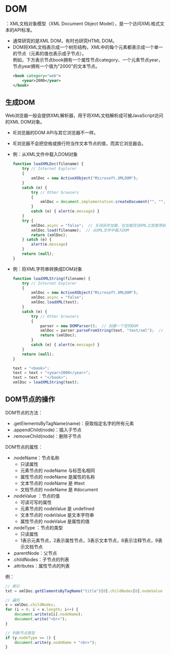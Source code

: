# DOM

：XML文档对象模型（XML Document Object Model），是一个访问XML格式文本的API标准。
- 通常研究的是XML DOM，有时也研究HTML DOM。
- DOM将XML文档表示成一个树形结构，XML中的每个元素都表示成一个单一的节点（元素的值也表示成子节点）。
  <br>例如，下方表示节点book拥有一个属性节点category、一个元素节点year，节点year拥有一个值为"2000"的文本节点。
    ```xml
    <book category="web">
        <year>2000</year> 
    </book>
    ```

## 生成DOM

Web浏览器一般会提供XML解析器，用于将XML文档解析成可被JavaScript访问的XML DOM对象。
- IE浏览器的DOM API与其它浏览器不一样。
- IE浏览器不会把空格或换行符当作文本节点的值，而其它浏览器会。
- 例：从XML文件中载入DOM对象

    ```js
    function loadXMLDoc(filename) {
        try // Internet Explorer
        {
            xmlDoc = new ActiveXObject("Microsoft.XMLDOM");
        }
        catch (e) {
            try // Other browsers
            {
                xmlDoc = document.implementation.createDocument("", "", null);  // 创建一个空的DOM
            }
            catch (e) { alert(e.message) }
        }
        try {
            xmlDoc.async = "false";  // 关闭异步加载，在加载完该XML之前暂停执行JS代码
            xmlDoc.load(filename);  // 从XML文件中载入DOM
            return (xmlDoc);
        } catch (e) {
            alert(e.message)
        }
        return (null);
    }
    ```

- 例：将XML字符串转换成DOM对象

    ```js
    function loadXMLString(filename) {
        try // Internet Explorer
        {
            xmlDoc = new ActiveXObject("Microsoft.XMLDOM");
            xmlDoc.async = "false";
            xmlDoc.loadXML(text);
        }
        catch (e) {
            try // Other browsers
            {
                parser = new DOMParser();  // 创建一个空的DOM
                xmlDoc = parser.parseFromString(text, "text/xml");  // 将text转换成DOM
                return (xmlDoc);
            }
            catch (e) { alert(e.message) }
        }
        return (null);
    }

    text = "<book>";
    text = text + "<year>2000</year>";
    text = text + "</book>";
    xmlDoc = loadXMLString(text);
    ```

## DOM节点的操作

DOM节点的方法：
- .getElementsByTagName(name)：获取指定名字的所有元素
- .appendChild(node)：插入子节点
- .removeChild(node)：删除子节点

DOM节点的属性：
- .nodeName：节点名称
  - 只读属性
  - 元素节点的 nodeName 与标签名相同
  - 属性节点的 nodeName 是属性的名称
  - 文本节点的 nodeName 是 #text
  - 文档节点的 nodeName 是 #document
- .nodeValue ：节点的值
  - 可读可写的属性
  - 元素节点的 nodeValue 是 undefined
  - 文本节点的 nodeValue 是文本字符串
  - 属性节点的 nodeValue 是属性的值
- .nodeType  ：节点的类型
  - 只读属性
  - 1表示元素节点，2表示属性节点，3表示文本节点，8表示注释节点，9表示文档节点
- .parentNode：父节点
- .childNodes：子节点的列表
- .attributes：属性节点的列表

例：

```js
// 索引
txt = xmlDoc.getElementsByTagName("title")[0].childNodes[0].nodeValue

// 遍历
x = xmlDoc.childNodes;
for (i = 0; i < x.length; i++) {
    document.write(x[i].nodeName);
    document.write("<br>");
}

// 判断节点类型
if (y.nodeType == 1) {
    document.write(y.nodeName + "<br>");
}
```

